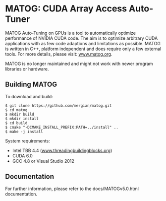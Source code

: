 # MATOG: CUDA Array Access Auto-Tuner

MATOG Auto-Tuning on GPUs is a tool to automatically optimize performance of NVIDIA CUDA code. The aim is to optimize arbitrary CUDA applications with as few code adaptions and limitations as possible. MATOG is written in C++, platform independent and does require only a few external tools. For more details, please visit: www.matog.org.

MATOG is no longer maintained and might not work with newer program libraries or hardware.

## Building MATOG

To download and build:

	$ git clone https://github.com/mergian/matog.git
	$ cd matog
	$ mkdir build
	$ mkdir install
	$ cd build
	$ cmake "-DCMAKE_INSTALL_PREFIX:PATH=../install" ..
	$ make -j install
	
System requirements:
* Intel TBB 4.4 (www.threadingbuildingblocks.org)
* CUDA 6.0
* GCC 4.8 or Visual Studio 2012
	
## Documentation
For further information, please refer to the docs/MATOGv5.0.html documentation.
